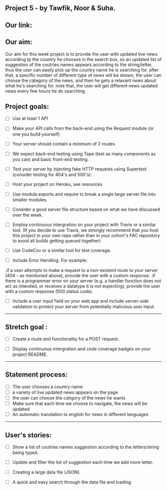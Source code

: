 
Project 5 - by Tawfik, Noor & Suha.
---

Our link:
---

Our aim:
---

Our aim for this week project is to provide the user with updated live news according tp the country he chooses in the search box, so an updated list of suggestion of the coutries names appears according to the string/letter, thus the user can easily pick up the country name he is searching for. after that, a specific number of different type of news will be shown, the user can choose the category of the news, and then he gets a relavant news about what he's searching for. note that, the user will get different news updated news every few hours he do searching. 


Project goals:
---

- [ ] Use at least 1 API

- [ ] Make your API calls from the back-end using the Request module (or one you build yourself)

- [ ] Your server should contain a minimum of 2 routes

- [ ] We expect back-end testing using Tape (test as many components as you can) and basic front-end testing.

- [ ] Test your server by injecting fake HTTP requests using Supertest (consider testing for 404's and 500's).

- [ ] Host your project on Heroku, see resources

- [ ] Use module.exports and require to break a single large server file into smaller modules.

- [ ] Consider a good server file structure based on what we have discussed over the week.

- [ ] Employ continuous intergration on your project with Travis or a similar tool. (If you decide to use Travis, we strongly recommend that you host this project in your own repo rather than in your cohort's FAC repository to avoid all builds getting queued together)

- [ ] Use CodeCov or a similar tool for test coverage.

- [ ] Include Error Handling. For example:

.if a user attempts to make a request to a non-existent route to your server (404 - as mentioned above), provide the user with a custom response.
.if there is a programmer error on your server (e.g. a handler function does not act as intended, or receives a datatype it is not expecting), provide the user with a custom response (500 status code).
- [ ] Include a user input field on your web app and include server-side validation to protect your server from potentially malicious user input.
---
Stretch goal :
---
- [ ] Create a route and functionality for a POST request.

- [ ] Display continuous intergration and code coverage badges on your project README.
---
Statement process:
---
- [ ] The user chooses a country name
- [ ] a variety of live updated news appears on the page
- [ ] the user can choose the catigory of the news he wants
- [ ] Make sure that each time we choose to navigate, the news will be updated
- [ ] An automatic translation to english for news in different languages
---
User's stories:
---
 - [ ] Show a list of coutries names suggestion according to the letters/string being typed.
 - [ ] Update and filter the list of suggestion each time we add more letter.
 - [ ] Creating a large data file (JSON).
 - [ ] A quick and easy search through the data file and loading.
 
